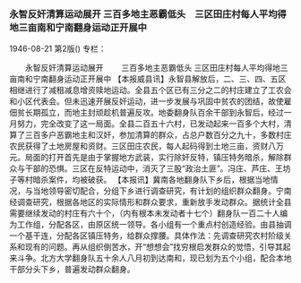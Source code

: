 ### 永智反奸清算运动展开  三百多地主恶霸低头　三区田庄村每人平均得地三亩南和宁南翻身运动正开展中

1946-08-21
第2版()
专栏：

　　永智反奸清算运动展开
　　三百多地主恶霸低头
    三区田庄村每人平均得地三亩南和宁南翻身运动正开展中
    【本报威县讯】永智县解放后，二、三、四、五区相继进行了减租减息增资赎地运动。全县五个区已有三分之二的村庄建立了工农会和小区代表会。但未迅速开展反奸运动，进一步发展与巩固中贫农的团结，故使雇佃贫长期孤立，而地主封顽趁机普遍反攻。地委翻身队百余干部到永智后，经过一月努力，完全改变了这一局面。全县二百五十六村，已发动起来一百多个大村，清算了三百多户恶霸地主和汉奸，参加清算的群众，占总户数百分之九十，多数村庄农民获得了土地房屋和资财。三区田庄农民，每人起码得到土地三亩，资财八万元。局面的打开首先是由于掌握地方武装，实行除奸反特，镇压特务暗杀，解除群众与干部的恐惧。三区在反特运动中，消灭了三股“政治土匪”。冯庄、芦庄、王坊子等村暗杀案件，均被破获。
    【本报讯】冀南各地翻身队下乡后，根据当地情况，与当地领导密切配合，分组下乡进行调查研究，有计划的组织群众翻身。宁南经调查研究，根据各地区的实际情形和群众要求，重新放手发动群众。据统计全县需要继续发动的村庄有六十个，（内有根本未发动者十七个）翻身队一百二十人编为工作组，分配各区，由原区统一领导。各小组有一个重点村创造经验。由县抽调一个基干连，分配各区镇压特务，给群众撑腰。具体作法：先调查研究农村阶级关系和现有的问题。再从组织倒苦水，开“想想会”找穷根启发群众的觉悟，引导其起来斗争。北方大学翻身队五十余人八月初到达南和，现已划为五个小组，配合本地干部分头下乡，普遍发动群众翻身。
